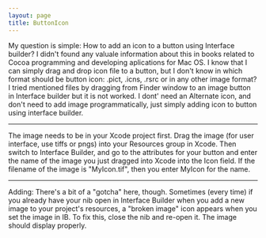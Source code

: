 ```yaml
---
layout: page
title: ButtonIcon
---
```


My question is simple: How to add an icon to a button using Interface builder?
I didn't found any valuale information about this in books related to Cocoa programming and developing aplications for Mac OS.
I know that I can simply drag and drop icon file to a button, but I don't know in which format should be button icon:
.pict, .icns, .rsrc or in any other image format?
I tried mentioned files by dragging from Finder window to an image button in Interface builder but it is not worked.
I dont' need an Alternate icon, and don't need to add image programmatically, just simply adding icon to button using interface builder.

----

The image needs to be in your Xcode project first. Drag the image (for user interface, use tiffs or pngs) into your Resources group in Xcode. Then switch to Interface Builder, and go to the attributes for your button and enter the name of the image you just dragged into Xcode into the Icon field. If the filename of the image is "MyIcon.tif", then you enter MyIcon for the name.

----

Adding: There's a bit of a "gotcha" here, though. Sometimes (every time) if you already have your nib open in Interface Builder when you add a new image to your project's resources, a "broken image" icon appears when you set the image in IB. To fix this, close the nib and re-open it. The image should display properly.

